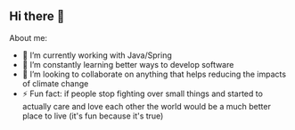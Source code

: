 ## Hi there 👋

<!--
**roger-willian/roger-willian** is a ✨ _special_ ✨ repository because its `README.md` (this file) appears on your GitHub profile.
-->

About me:

- 🔭 I’m currently working with Java/Spring
- 🌱 I’m constantly learning better ways to develop software
- 👯 I’m looking to collaborate on anything that helps reducing the impacts of climate change
- ⚡ Fun fact: if people stop fighting over small things and started to actually care and love each other the world would be a much better place to live (it's fun because it's true)
